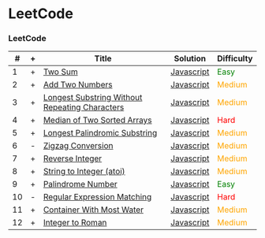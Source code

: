 
LeetCode
========

### LeetCode

| #  | + | Title | Solution | Difficulty |
|----|---|----- | -------- | ---------- |
| 1  | + |[Two Sum](https://leetcode.com/problems/two-sum/) | [Javascript](./1_two_sum.js)|<span style="color: green;">Easy</span>|
| 2  | + |[Add Two Numbers](https://leetcode.com/problems/add-two-numbers/) | [Javascript](./2_add_two_numbers.js)|<span style="color: orange;">Medium</span>|
| 3  | + |[Longest Substring Without Repeating Characters](https://leetcode.com/problems/longest-substring-without-repeating-characters/) | [Javascript](./3_longest.js)|<span style="color: orange;">Medium</span>|
| 4  | + |[Median of Two Sorted Arrays](https://leetcode.com/problems/median-of-two-sorted-arrays/) | [Javascript](./4_median.js)|<span style="color: red;">Hard</span>|
| 5  | + |[Longest Palindromic Substring](https://leetcode.com/problems/longest-palindromic-substring/) | [Javascript](./5_Palindromic.js)|<span style="color: orange;">Medium</span>|
| 6  | - |[Zigzag Conversion](https://leetcode.com/problems/zigzag-conversion/) | [Javascript](./6_Zigzag.js)|<span style="color: orange;">Medium</span>|
| 7  | + |[Reverse Integer](https://leetcode.com/problems/reverse-integer/) | [Javascript](./7_Reverse_integer.js)|<span style="color: orange;">Medium</span>|
| 8  | + |[String to Integer (atoi)](https://leetcode.com/problems/string-to-integer-atoi/) | [Javascript](./8_String_to_Integer.js)|<span style="color: orange;">Medium</span>|
| 9  | + |[Palindrome Number](https://leetcode.com/problems/palindrome-number/) | [Javascript](./9_Palindrome_Number.js)|<span style="color: green;">Easy</span>|
| 10 | - |[Regular Expression Matching](https://leetcode.com/problems/regular-expression-matching/) | [Javascript](./9_Regular_Expression_Matching.js)|<span style="color: red;">Hard</span>|
| 11 | + |[Container With Most Water](https://leetcode.com/problems/container-with-most-water/) | [Javascript](./7_Container_With_Most_Water.js)|<span style="color: orange;">Medium</span>|
| 12 | + |[Integer to Roman](https://leetcode.com/problems/integer-to-roman/) | [Javascript](./7_Container_With_Most_Water.js)|<span style="color: orange;">Medium</span>|

